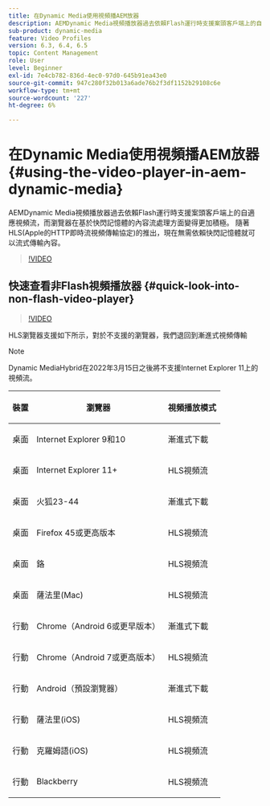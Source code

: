 ```yaml
---
title: 在Dynamic Media使用視頻播AEM放器
description: AEMDynamic Media視頻播放器過去依賴Flash運行時支援案頭客戶端上的自適應視頻流，而瀏覽器在基於快閃記憶體的內容流處理方面變得更加積極。 隨著HLS(Apple的HTTP即時流視頻傳輸協定)的推出，現在無需依賴快閃記憶體就可以流式傳輸內容。
sub-product: dynamic-media
feature: Video Profiles
version: 6.3, 6.4, 6.5
topic: Content Management
role: User
level: Beginner
exl-id: 7e4cb782-836d-4ec0-97d0-645b91ea43e0
source-git-commit: 947c280f32b013a6ade76b2f3df1152b29108c6e
workflow-type: tm+mt
source-wordcount: '227'
ht-degree: 6%

---
```



# 在Dynamic Media使用視頻播AEM放器{#using-the-video-player-in-aem-dynamic-media}

AEMDynamic Media視頻播放器過去依賴Flash運行時支援案頭客戶端上的自適應視頻流，而瀏覽器在基於快閃記憶體的內容流處理方面變得更加積極。 隨著HLS(Apple的HTTP即時流視頻傳輸協定)的推出，現在無需依賴快閃記憶體就可以流式傳輸內容。

>[!VIDEO](https://video.tv.adobe.com/v/16791/?quality=9&learn=on)

## 快速查看非Flash視頻播放器 {#quick-look-into-non-flash-video-player}

>[!VIDEO](https://video.tv.adobe.com/v/17429/?quality=9&learn=on)

HLS瀏覽器支援如下所示，對於不支援的瀏覽器，我們退回到漸進式視頻傳輸

>[!NOTE]
>
> Dynamic MediaHybrid在2022年3月15日之後將不支援Internet Explorer 11上的視頻流。

<table> 
 <thead> 
  <tr> 
   <th> <p>裝置</p> </th>
   <th> <p>瀏覽器</p> </th>
   <th > <p>視頻播放模式</p> </th>
  </tr>
 </thead>
 <tbody>
  <tr> 
   <td> <p>桌面</p> </td>
   <td> <p>Internet Explorer 9和10</p> </td>
   <td> <p>漸進式下載</p> </td>
  </tr>
  <tr>
   <td> <p>桌面</p> </td>
   <td> <p>Internet Explorer 11+</p> </td>
   <td> <p>HLS視頻流</p> </td>
  </tr>
  <tr>
   <td> <p>桌面</p> </td>
   <td> <p>火狐23-44</p> </td>
   <td> <p>漸進式下載</p> </td>
  </tr>
  <tr> 
   <td> <p>桌面</p> </td>
   <td> <p>Firefox 45或更高版本</p> </td>
   <td> <p>HLS視頻流</p> </td>
  </tr>
  <tr> 
   <td> <p>桌面</p> </td>
   <td> <p>鉻</p> </td>
   <td> <p>HLS視頻流</p> </td>
  </tr>
  <tr> 
   <td> <p>桌面</p> </td>
   <td> <p>薩法里(Mac)</p> </td>
   <td> <p>HLS視頻流</p> </td>
  </tr>
  <tr> 
   <td> <p>行動</p> </td>
   <td> <p>Chrome（Android 6或更早版本）</p> </td>
   <td> <p>漸進式下載</p> </td>
  </tr>
  <tr> 
   <td> <p>行動</p> </td>
   <td> <p>Chrome（Android 7或更高版本）</p> </td>
   <td> <p>HLS視頻流</p> </td>
  </tr>
  <tr> 
   <td> <p>行動</p> </td>
   <td> <p>Android（預設瀏覽器）</p> </td>
   <td> <p>漸進式下載</p> </td>
  </tr>
  <tr> 
   <td> <p>行動</p> </td>
   <td> <p>薩法里(iOS)</p> </td>
   <td> <p>HLS視頻流</p> </td>
  </tr>
  <tr> 
   <td> <p>行動</p> </td>
   <td> <p>克羅姆語(iOS)</p> </td>
   <td> <p>HLS視頻流</p> </td>
  </tr>
  <tr> 
   <td> <p>行動</p> </td>
   <td> <p>Blackberry</p> </td>
   <td> <p>HLS視頻流</p> </td>
  </tr>
 </tbody>
</table>
